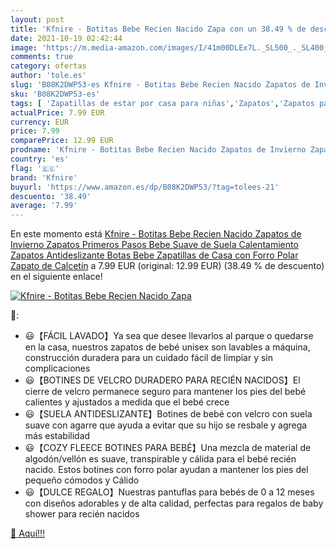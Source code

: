 ```yaml
---
layout: post
title: 'Kfnire - Botitas Bebe Recien Nacido Zapa con un 38.49 % de descuento'
date: 2021-10-19 02:42:44
image: 'https://m.media-amazon.com/images/I/41m00DLEx7L._SL500_._SL400_.jpg'
comments: true
category: ofertas
author: 'tole.es'
slug: 'B08K2DWP53-es Kfnire - Botitas Bebe Recien Nacido Zapatos de Invierno...'
sku: 'B08K2DWP53-es'
tags: [ 'Zapatillas de estar por casa para niñas','Zapatos','Zapatos para bebés','Zapatos para niñas','Zapatos y complementos','bebe','kfnire', ]
actualPrice: 7.99 EUR
currency: EUR
price: 7.99
comparePrice: 12.99 EUR
prodname: 'Kfnire - Botitas Bebe Recien Nacido Zapatos de Invierno Zapatos Primeros Pasos Bebe Suave de Suela Calentamiento Zapatos Antideslizante Botas Bebe Zapatillas de Casa con Forro Polar Zapato de Calcetín'
country: 'es'
flag: '🇪🇸'
brand: 'Kfnire'
buyurl: 'https://www.amazon.es/dp/B08K2DWP53/?tag=tolees-21'
descuento: '38.49'
average: '7.99'
---
```


En este momento está [Kfnire - Botitas Bebe Recien Nacido Zapatos de Invierno Zapatos Primeros Pasos Bebe Suave de Suela Calentamiento Zapatos Antideslizante Botas Bebe Zapatillas de Casa con Forro Polar Zapato de Calcetín](https://www.amazon.es/dp/B08K2DWP53/?tag=tolees-21) a 7.99 EUR (original: 12.99 EUR) (38.49 %  de descuento) en el siguiente enlace!

[![Kfnire - Botitas Bebe Recien Nacido Zapa](https://m.media-amazon.com/images/I/41m00DLEx7L._SL500_._SL400_.jpg)](https://www.amazon.es/dp/B08K2DWP53/?tag=tolees-21)

🔎:

- 😃【FÁCIL LAVADO】Ya sea que desee llevarlos al parque o quedarse en la casa, nuestros zapatos de bebé unisex son lavables a máquina, construcción duradera para un cuidado fácil de limpiar y sin complicaciones
- 😃【BOTINES DE VELCRO DURADERO PARA RECIÉN NACIDOS】El cierre de velcro permanece seguro para mantener los pies del bebé calientes y ajustados a medida que el bebé crece
- 😃【SUELA ANTIDESLIZANTE】Botines de bebé con velcro con suela suave con agarre que ayuda a evitar que su hijo se resbale y agrega más estabilidad
- 😃【COZY FLEECE BOTINES PARA BEBÉ】Una mezcla de material de algodón/vellón es suave, transpirable y cálida para el bebé recién nacido. Estos botines con forro polar ayudan a mantener los pies del pequeño cómodos y Cálido
- 😃【DULCE REGALO】Nuestras pantuflas para bebés de 0 a 12 meses con diseños adorables y de alta calidad, perfectas para regalos de baby shower para recién nacidos

[🛒 Aquí!!!](https://www.amazon.es/dp/B08K2DWP53/?tag=tolees-21)
